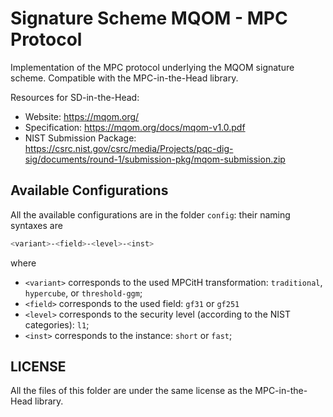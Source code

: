 # Signature Scheme MQOM - MPC Protocol

Implementation of the MPC protocol underlying the MQOM signature scheme. Compatible with the MPC-in-the-Head library.

Resources for SD-in-the-Head:
 * Website: https://mqom.org/
 * Specification: https://mqom.org/docs/mqom-v1.0.pdf
 * NIST Submission Package: https://csrc.nist.gov/csrc/media/Projects/pqc-dig-sig/documents/round-1/submission-pkg/mqom-submission.zip

## Available Configurations

All the available configurations are in the folder `config`: their naming syntaxes are
```bash
<variant>-<field>-<level>-<inst>
```
where
 * `<variant>` corresponds to the used MPCitH transformation: `traditional`, `hypercube`, or `threshold-ggm`;
 * `<field>` corresponds to the used field: `gf31` or `gf251`
 * `<level>` corresponds to the security level (according to the NIST categories): `l1`;
 * `<inst>` corresponds to the instance: `short` or `fast`;

## LICENSE

All the files of this folder are under the same license as the MPC-in-the-Head library.
